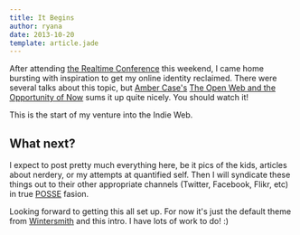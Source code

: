 ```yaml
---
title: It Begins
author: ryana
date: 2013-10-20
template: article.jade
---
```


After attending [the Realtime Conference](http://2013.realtimeconf.com/) this weekend,
I came home bursting with inspiration to get my online identity reclaimed. There were
several talks about this topic, but [Amber Case's](http://caseorganic.com) [The Open
Web and the Opportunity of Now](http://caseorganic.com/notes/2013/10/22/2/realtimeconf-indieweb-ownyourdata)
sums it up quite nicely. You should watch it!

This is the start of my venture into the Indie Web.

## What next?

I expect to post pretty much everything here, be it pics of the kids, articles about nerdery, or my attempts at quantified self. Then I will syndicate these
things out to their other appropriate channels (Twitter, Facebook, Flikr, etc) in true [POSSE](http://indiewebcamp.com/POSSE) fasion.

Looking forward to getting this all set up. For now it's just the default theme from [Wintersmith](https://github.com/jnordberg/wintersmith) and this intro. I have lots of work to do! :)

